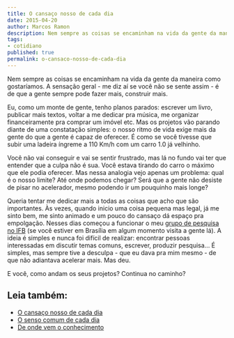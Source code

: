 ```yaml
---
title: O cansaço nosso de cada dia
date: 2015-04-20
author: Marcos Ramon
description: Nem sempre as coisas se encaminham na vida da gente da maneira como gostaríamos.
tags:
- cotidiano
published: true
permalink: o-cansaco-nosso-de-cada-dia
---
```

Nem sempre as coisas se encaminham na vida da gente da maneira como gostaríamos. A sensação geral - me diz aí se você não se sente assim - é de que a gente sempre pode fazer mais, construir mais.

Eu, como um monte de gente, tenho planos parados: escrever um livro, publicar mais textos, voltar a me dedicar pra música, me organizar financeiramente pra comprar um imóvel etc. Mas os projetos vão parando diante de uma constatação simples: o nosso ritmo de vida exige mais da gente do que a gente é capaz de oferecer. É como se você tivesse que subir uma ladeira íngreme a 110 Km/h com um carro 1.0 já velhinho.

Você não vai conseguir e vai se sentir frustrado, mas lá no fundo vai ter que entender que a culpa não é sua. Você estava tirando do carro o máximo que ele podia oferecer. Mas nessa analogia vejo apenas um problema: qual é o nosso limite? Até onde podemos chegar? Será que a gente não desiste de pisar no acelerador, mesmo podendo ir um pouquinho mais longe?

Queria tentar me dedicar mais a todas as coisas que acho que são importantes. Às vezes, quando inicio uma coisa pequena mas legal, já me sinto bem, me sinto animado e um pouco do cansaço dá espaço pra empolgação. Nesses dias começou a funcionar o meu [grupo de pesquisa no IFB](http://www.gpinterface.com.br/) (se você estiver em Brasília em algum momento visita a gente lá). A ideia é simples e nunca foi difícil de realizar: encontrar pessoas interessadas em discutir temas comuns, escrever, produzir pesquisa... É simples, mas sempre tive a desculpa - que eu dava pra mim mesmo - de que não adiantava acelerar mais. Mas deu.

E você, como andam os seus projetos? Continua no caminho?<div class="leia-tambem" markdown="1">
## Leia também:

- <a href="/o-cansaco-nosso-de-cada-dia">O cansaço nosso de cada dia</a>
- <a href="/o-senso-comum-de-cada-dia">O senso comum de cada dia</a>
- <a href="/de-onde-vem-o-conhecimento">De onde vem o conhecimento</a>
</div>